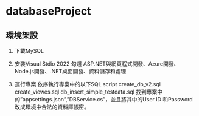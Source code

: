 # databaseProject
## 環境架設
1. 下載MySQL
   
2. 安裝Visual Stdio 2022
   勾選 ASP.NET與網頁程式開發、Azure開發、Node.js開發、.NET桌面開發、資料儲存和處理
   
3. 運行專案
  依序執行專案中的以下SQL script
  create_db_v2.sql
  create_viewes.sql
  db_insert_simple_testdata.sql
  找到專案中的”appsettings.json”,”DBService.cs”，並且將其中的User ID 和Password 改成環境中合法的資料庫帳密。
